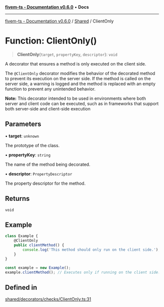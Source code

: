[**fivem-ts - Documentation v0.6.0**](../../../README.md) • **Docs**

***

[fivem-ts - Documentation v0.6.0](../../../README.md) / [Shared](../README.md) / ClientOnly

# Function: ClientOnly()

> **ClientOnly**(`target`, `propertyKey`, `descriptor`): `void`

A decorator that ensures a method is only executed on the client side.

The `@ClientOnly` decorator modifies the behavior of the decorated method to prevent its execution
on the server side. If the method is called on the server side, a warning is logged and the method is replaced
with an empty function to prevent any unintended behavior.

**Note:** This decorator intended to be used in environments where both server and client code can be executed,
such as in frameworks that support both server-side and client-side execution

## Parameters

• **target**: `unknown`

The prototype of the class.

• **propertyKey**: `string`

The name of the method being decorated.

• **descriptor**: `PropertyDescriptor`

The property descriptor for the method.

## Returns

`void`

## Example

```ts
class Example {
    @ClientOnly
    public clientMethod() {
        console.log('This method should only run on the client side.');
    }
}

const example = new Example();
example.clientMethod(); // Executes only if running on the client side.
```

## Defined in

[shared/decorators/checks/ClientOnly.ts:31](https://github.com/Purpose-Dev/fivem-ts/blob/main/src/shared/decorators/checks/ClientOnly.ts#L31)
